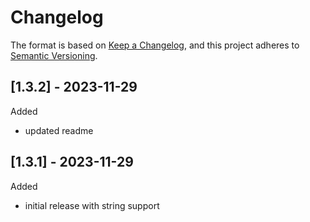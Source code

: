 # Changelog

The format is based on [Keep a Changelog],
and this project adheres to [Semantic Versioning].

## [1.3.2] - 2023-11-29
Added
  - updated readme

## [1.3.1] - 2023-11-29
Added
  - initial release with string support

[Keep a Changelog]: https://keepachangelog.com/en/1.0.0/
[Semantic Versioning]: https://semver.org/spec/v2.0.0.html
